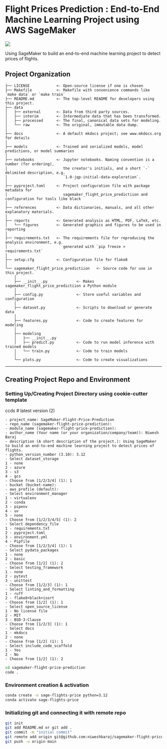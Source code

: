 # Flight Prices Prediction : End-to-End Machine Learning Project using AWS SageMaker

<a target="_blank" href="https://cookiecutter-data-science.drivendata.org/">
    <img src="https://img.shields.io/badge/CCDS-Project%20template-328F97?logo=cookiecutter" />
</a>

Using SageMaker to build an end-to-end machine learning project to detect prices of flights.

## Project Organization

```
├── LICENSE            <- Open-source license if one is chosen
├── Makefile           <- Makefile with convenience commands like `make data` or `make train`
├── README.md          <- The top-level README for developers using this project.
├── data
│   ├── external       <- Data from third party sources.
│   ├── interim        <- Intermediate data that has been transformed.
│   ├── processed      <- The final, canonical data sets for modeling.
│   └── raw            <- The original, immutable data dump.
│
├── docs               <- A default mkdocs project; see www.mkdocs.org for details
│
├── models             <- Trained and serialized models, model predictions, or model summaries
│
├── notebooks          <- Jupyter notebooks. Naming convention is a number (for ordering),
│                         the creator's initials, and a short `-` delimited description, e.g.
│                         `1.0-jqp-initial-data-exploration`.
│
├── pyproject.toml     <- Project configuration file with package metadata for 
│                         sagemaker_flight_price_predictiion and configuration for tools like black
│
├── references         <- Data dictionaries, manuals, and all other explanatory materials.
│
├── reports            <- Generated analysis as HTML, PDF, LaTeX, etc.
│   └── figures        <- Generated graphics and figures to be used in reporting
│
├── requirements.txt   <- The requirements file for reproducing the analysis environment, e.g.
│                         generated with `pip freeze > requirements.txt`
│
├── setup.cfg          <- Configuration file for flake8
│
└── sagemaker_flight_price_predictiion   <- Source code for use in this project.
    │
    ├── __init__.py             <- Makes sagemaker_flight_price_predictiion a Python module
    │
    ├── config.py               <- Store useful variables and configuration
    │
    ├── dataset.py              <- Scripts to download or generate data
    │
    ├── features.py             <- Code to create features for modeling
    │
    ├── modeling                
    │   ├── __init__.py 
    │   ├── predict.py          <- Code to run model inference with trained models          
    │   └── train.py            <- Code to train models
    │
    └── plots.py                <- Code to create visualizations
```

--------

## Creating Project Repo and Environment

### Setting Up/Creating Project Directory using cookie-cutter template

ccds    # latest version (2)

    - project_name: SageMaker-Flight-Price-Prediction
    - repo_name (sagemaker-flight-price-prediction):
    - module_name (sagemaker-flight-price-prediction):
    - author_name (Your name (or your organization/company/team)): Niwesh Baraj
    - description (A short description of the project.): Using SageMaker to build an end-to-end machine learning project to detect prices of flights.
    - python_version_number (3.10): 3.12
    - Select dataset_storage
    1 - none
    2 - azure
    3 - s3
    4 - gcs
    - Choose from [1/2/3/4] (1): 1
    - bucket (bucket-name):
    - aws_profile (default):
    - Select environment_manager
    1 - virtualenv
    2 - conda
    3 - pipenv
    4 - uv
    5 - none
    - Choose from [1/2/3/4/5] (1): 2
    - Select dependency_file
    1 - requirements.txt
    2 - pyproject.toml
    3 - environment.yml
    4 - Pipfile
    - Choose from [1/2/3/4] (1): 1
    - Select pydata_packages
    1 - none
    2 - basic
    - Choose from [1/2] (1): 2
    - Select testing_framework
    1 - none
    2 - pytest
    3 - unittest
    - Choose from [1/2/3] (1): 1
    - Select linting_and_formatting
    1 - ruff
    2 - flake8+black+isort
    - Choose from [1/2] (1): 1
    - Select open_source_license
    1 - No license file
    2 - MIT
    3 - BSD-3-Clause
    - Choose from [1/2/3] (1): 1
    - Select docs
    1 - mkdocs
    2 - none
    - Choose from [1/2] (1): 1
    - Select include_code_scaffold
    1 - Yes
    2 - No
    - Choose from [1/2] (1): 2
    
```bash
cd sagemaker-flight-price-prediction
code .
```

### Environment creation & activation

```bash
conda create -n sage-flights-price python=3.12
conda activate sage-flights-price
```

### Initializing git and connecting it with remote repo

```bash
git init
git add README.md or git add .
git commit -m "initial commit"
git remote add origin git@github.com:niweshbaraj/sagemaker-flight-price-prediction.git
git push -u origin main
```

